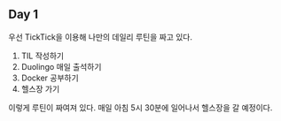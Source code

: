 ## Day 1

우선 TickTick을 이용해 나만의 데일리 루틴을 짜고 있다. 
1. TIL 작성하기
2. Duolingo 매일 출석하기
3. Docker 공부하기
4. 헬스장 가기

이렇게 루틴이 짜여져 있다. 매일 아침 5시 30분에 일어나서 헬스장을 갈 예정이다.